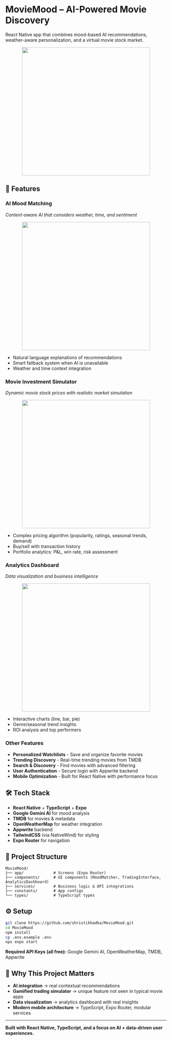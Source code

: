# MovieMood – AI-Powered Movie Discovery

React Native app that combines mood-based AI recommendations, weather-aware personalization, and a virtual movie stock market.

<p align="center">
  <img src="https://i.imgur.com/RgkIdVL.png" width="400" />
</p>

## 🚀 Features

### AI Mood Matching
*Context-aware AI that considers weather, time, and sentiment*

<p align="center">
  <img src="https://i.imgur.com/kvutwjF.png" width="400" />
</p>

- Natural language explanations of recommendations
- Smart fallback system when AI is unavailable
- Weather and time context integration

### Movie Investment Simulator
*Dynamic movie stock prices with realistic market simulation*

<p align="center">
  <img src="https://i.imgur.com/7gTRMp1.png" width="400" />
</p>

- Complex pricing algorithm (popularity, ratings, seasonal trends, demand)
- Buy/sell with transaction history
- Portfolio analytics: P&L, win rate, risk assessment

### Analytics Dashboard
*Data visualization and business intelligence*

<p align="center">
  <img src="https://i.imgur.com/aHEMOiz.png" width="400" />
</p>

- Interactive charts (line, bar, pie)
- Genre/seasonal trend insights
- ROI analysis and top performers

### Other Features

- **Personalized Watchlists** - Save and organize favorite movies
- **Trending Discovery** - Real-time trending movies from TMDB
- **Search & Discovery** - Find movies with advanced filtering
- **User Authentication** - Secure login with Appwrite backend
- **Mobile Optimization** - Built for React Native with performance focus

## 🛠 Tech Stack

- **React Native** + **TypeScript** + **Expo**
- **Google Gemini AI** for mood analysis
- **TMDB** for movies & metadata
- **OpenWeatherMap** for weather integration
- **Appwrite** backend
- **TailwindCSS** (via NativeWind) for styling
- **Expo Router** for navigation

## 📂 Project Structure

```
MovieMood/
├── app/             # Screens (Expo Router)
├── components/      # UI components (MoodMatcher, TradingInterface, AnalyticsDashboard)
├── services/        # Business logic & API integrations
├── constants/       # App configs
└── types/           # TypeScript types
```

## ⚙️ Setup

```bash
git clone https://github.com/shristikhadka/MovieMood.git
cd MovieMood
npm install
cp .env.example .env   
npx expo start
```

**Required API Keys (all free):** Google Gemini AI, OpenWeatherMap, TMDB, Appwrite

## 🎯 Why This Project Matters

- **AI integration** → real contextual recommendations
- **Gamified trading simulator** → unique feature not seen in typical movie apps
- **Data visualization** → analytics dashboard with real insights
- **Modern mobile architecture** → TypeScript, Expo Router, modular services

---

**Built with React Native, TypeScript, and a focus on AI + data-driven user experiences.**